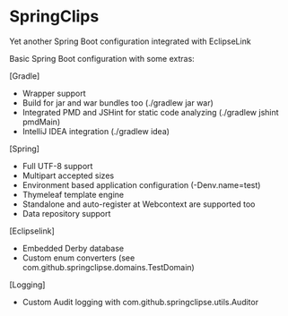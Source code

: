 SpringClips
=================================

Yet another Spring Boot configuration integrated with EclipseLink

Basic Spring Boot configuration with some extras:

[Gradle]
- Wrapper support
- Build for jar and war bundles too (./gradlew jar war)
- Integrated PMD and JSHint for static code analyzing (./gradlew jshint pmdMain)
- IntelliJ IDEA integration (./gradlew idea)

[Spring]
- Full UTF-8 support
- Multipart accepted sizes
- Environment based application configuration (-Denv.name=test)
- Thymeleaf template engine
- Standalone and auto-register at Webcontext are supported too
- Data repository support

[Eclipselink]
- Embedded Derby database
- Custom enum converters (see com.github.springclipse.domains.TestDomain)

[Logging]
- Custom Audit logging with com.github.springclipse.utils.Auditor
